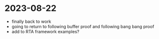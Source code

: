 2023-08-22
==========
- finally back to work
- going to return to following buffer proof and following bang bang proof
- add to RTA framework examples?
